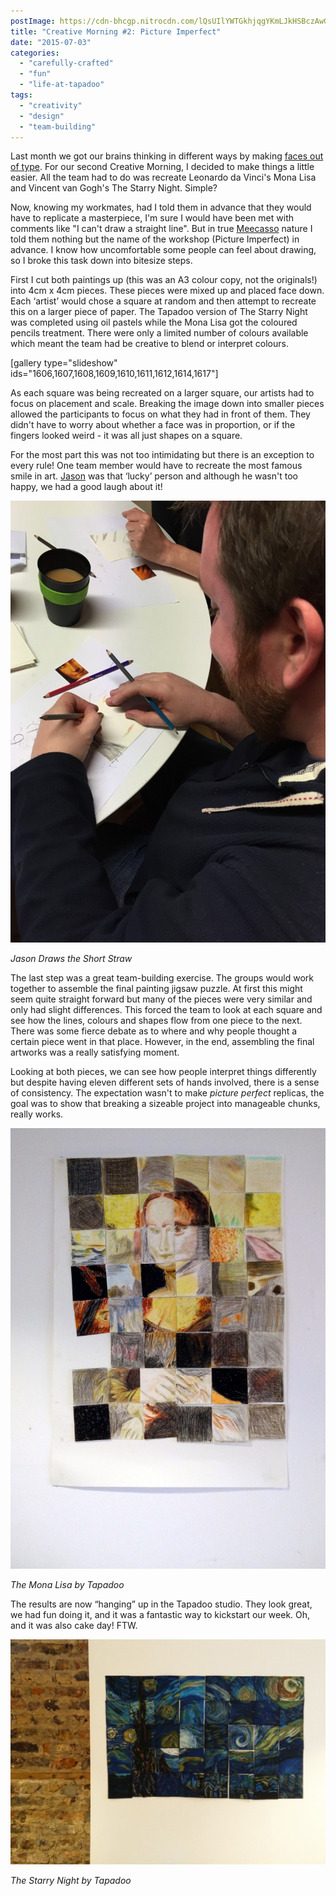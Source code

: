 ```yaml
---
postImage: https://cdn-bhcgp.nitrocdn.com/lQsUIlYWTGkhjqgYKmLJkHSBczAwGDPM/assets/static/optimized/rev-f8d7f54/wp-content/uploads/2015/06/2015-06-08-12.04.55.jpg.webp
title: "Creative Morning #2: Picture Imperfect"
date: "2015-07-03"
categories: 
  - "carefully-crafted"
  - "fun"
  - "life-at-tapadoo"
tags: 
  - "creativity"
  - "design"
  - "team-building"
---
```


Last month we got our brains thinking in different ways by making [faces out of type](https://tapadoo.wpengine.com/2015/type-faces/). For our second Creative Morning, I decided to make things a little easier. All the team had to do was recreate Leonardo da Vinci's Mona Lisa and Vincent van Gogh's The Starry Night. Simple?

Now, knowing my workmates, had I told them in advance that they would have to replicate a masterpiece, I'm sure I would have been met with comments like "I can't draw a straight line". But in true [Meecasso](https://twitter.com/meecasso) nature I told them nothing but the name of the workshop (Picture Imperfect) in advance. I know how uncomfortable some people can feel about drawing, so I broke this task down into bitesize steps.

First I cut both paintings up (this was an A3 colour copy, not the originals!) into 4cm x 4cm pieces. These pieces were mixed up and placed face down. Each ‘artist’ would chose a square at random and then attempt to recreate this on a larger piece of paper. The Tapadoo version of The Starry Night was completed using oil pastels while the Mona Lisa got the coloured pencils treatment. There were only a limited number of colours available which meant the team had be creative to blend or interpret colours.

\[gallery type="slideshow" ids="1606,1607,1608,1609,1610,1611,1612,1614,1617"\]

As each square was being recreated on a larger square, our artists had to focus on placement and scale. Breaking the image down into smaller pieces allowed the participants to focus on what they had in front of them. They didn't have to worry about whether a face was in proportion, or if the fingers looked weird - it was all just shapes on a square.

For the most part this was not too intimidating but there is an exception to every rule! One team member would have to recreate the most famous smile in art. [Jason](https://twitter.com/JasonConnery) was that ‘lucky’ person and although he wasn't too happy, we had a good laugh about it!

[![08. Picture Imperfect](images/08.-Picture-Imperfect-730x1024.jpg)](https://tapadoo.wpengine.com/wp-content/uploads/2015/07/08.-Picture-Imperfect.jpg)

_Jason Draws the Short Straw_

The last step was a great team-building exercise. The groups would work together to assemble the final painting jigsaw puzzle. At first this might seem quite straight forward but many of the pieces were very similar and only had slight differences. This forced the team to look at each square and see how the lines, colours and shapes flow from one piece to the next. There was some fierce debate as to where and why people thought a certain piece went in that place. However, in the end, assembling the final artworks was a really satisfying moment.

Looking at both pieces, we can see how people interpret things differently but despite having eleven different sets of hands involved, there is a sense of consistency. The expectation wasn't to make _picture perfect_ replicas, the goal was to show that breaking a sizeable project into manageable chunks, really works.

![12. Mona Lisa](images/12.-Mona-Lisa-732x1024.jpg)

_The Mona Lisa by Tapadoo_

The results are now “hanging” up in the Tapadoo studio. They look great, we had fun doing it, and it was a fantastic way to kickstart our week. Oh, and it was also cake day! FTW.

[![11. Starry Night](images/11.-Starry-Night-1024x731.jpg)](https://tapadoo.wpengine.com/wp-content/uploads/2015/07/11.-Starry-Night.jpg)

_The Starry Night by Tapadoo_

